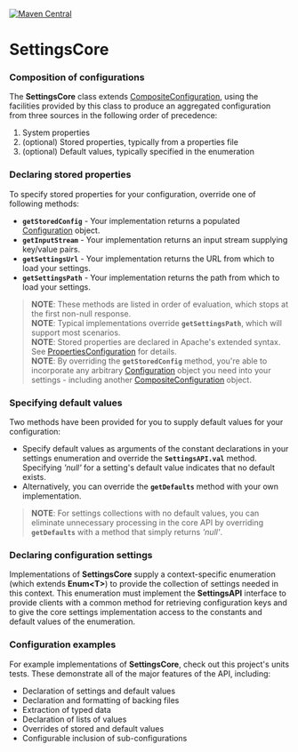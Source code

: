 [![Maven Central](https://img.shields.io/maven-central/v/com.nordstrom.tools/settings.svg)](https://mvnrepository.com/artifact/com.nordstrom.tools/settings)

# SettingsCore

### Composition of configurations

The **SettingsCore** class extends [CompositeConfiguration](https://commons.apache.org/proper/commons-configuration/apidocs/org/apache/commons/configuration2/CompositeConfiguration.html), using the facilities provided by this class to produce an aggregated configuration from three sources in the following order of precedence: 

1. System properties
2. (optional) Stored properties, typically from a properties file
3. (optional) Default values, typically specified in the enumeration

### Declaring stored properties

To specify stored properties for your configuration, override one of following methods:

* **`getStoredConfig`** - Your implementation returns a populated [Configuration](https://commons.apache.org/proper/commons-configuration/apidocs/org/apache/commons/configuration2/Configuration.html) object.
* **`getInputStream`** - Your implementation returns an input stream supplying key/value pairs.
* **`getSettingsUrl`** - Your implementation returns the URL from which to load your settings.
* **`getSettingsPath`** - Your implementation returns the path from which to load your settings.

> **NOTE**: These methods are listed in order of evaluation, which stops at the first non-null response.  
> **NOTE**: Typical implementations override **`getSettingsPath`**, which will support most scenarios.  
> **NOTE**: Stored properties are declared in Apache's extended syntax. See [PropertiesConfiguration](https://commons.apache.org/proper/commons-configuration/apidocs/org/apache/commons/configuration2/PropertiesConfiguration.html) for details.  
> **NOTE**: By overriding the **`getStoredConfig`** method, you're able to incorporate any arbitrary [Configuration](https://commons.apache.org/proper/commons-configuration/apidocs/org/apache/commons/configuration2/Configuration.html) object you need into your settings - including another [CompositeConfiguration](https://commons.apache.org/proper/commons-configuration/apidocs/org/apache/commons/configuration2/CompositeConfiguration.html) object.

### Specifying default values

Two methods have been provided for you to supply default values for your configuration:

* Specify default values as arguments of the constant declarations in your settings enumeration and override the **`SettingsAPI.val`** method. Specifying _'null'_ for a setting's default value indicates that no default exists.
* Alternatively, you can override the **`getDefaults`** method with your own implementation.

> **NOTE**: For settings collections with no default values, you can eliminate unnecessary processing in the core API by overriding **`getDefaults`** with a method that simply returns _'null'_.

### Declaring configuration settings

Implementations of **SettingsCore** supply a context-specific enumeration (which extends **Enum&lt;T&gt;**) to provide the collection of settings needed in this context. This enumeration must implement the **SettingsAPI** interface to provide clients with a common method for retrieving configuration keys and to give the core settings implementation access to the constants and default values of the enumeration.

### Configuration examples

For example implementations of **SettingsCore**, check out this project's units tests. These demonstrate all of the major features of the API, including:

* Declaration of settings and default values
* Declaration and formatting of backing files
* Extraction of typed data
* Declaration of lists of values
* Overrides of stored and default values
* Configurable inclusion of sub-configurations
